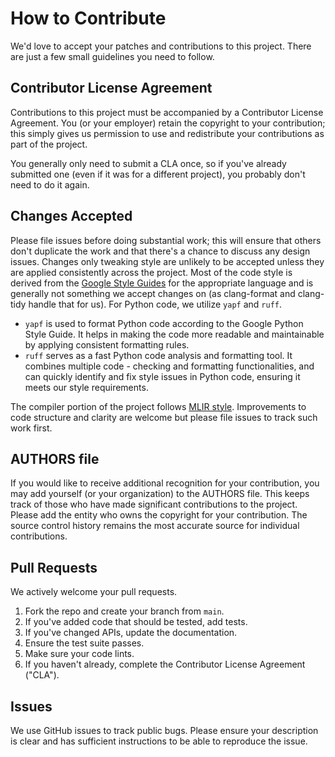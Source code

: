 <!-- #
# Copyright (c) 2025 ByteDance Ltd. and/or its affiliates
#
# Permission is hereby granted, free of charge, to any person obtaining
# a copy of this software and associated documentation files
# (the "Software"), to deal in the Software without restriction,
# including without limitation the rights to use, copy, modify, merge,
# publish, distribute, sublicense, and/or sell copies of the Software,
# and to permit persons to whom the Software is furnished to do so,
# subject to the following conditions:
#
# The above copyright notice and this permission notice shall be
# included in all copies or substantial portions of the Software.
#
# THE SOFTWARE IS PROVIDED "AS IS", WITHOUT WARRANTY OF ANY KIND,
# EXPRESS OR IMPLIED, INCLUDING BUT NOT LIMITED TO THE WARRANTIES OF
# MERCHANTABILITY, FITNESS FOR A PARTICULAR PURPOSE AND NONINFRINGEMENT.
# IN NO EVENT SHALL THE AUTHORS OR COPYRIGHT HOLDERS BE LIABLE FOR ANY
# CLAIM, DAMAGES OR OTHER LIABILITY, WHETHER IN AN ACTION OF CONTRACT,
# TORT OR OTHERWISE, ARISING FROM, OUT OF OR IN CONNECTION WITH THE
# SOFTWARE OR THE USE OR OTHER DEALINGS IN THE SOFTWARE.
# -->

# How to Contribute

We'd love to accept your patches and contributions to this project. There are
just a few small guidelines you need to follow.

## Contributor License Agreement

Contributions to this project must be accompanied by a Contributor License
Agreement. You (or your employer) retain the copyright to your contribution;
this simply gives us permission to use and redistribute your contributions as
part of the project.

You generally only need to submit a CLA once, so if you've already submitted one
(even if it was for a different project), you probably don't need to do it
again.

## Changes Accepted

Please file issues before doing substantial work; this will ensure that others
don't duplicate the work and that there's a chance to discuss any design issues.
Changes only tweaking style are unlikely to be accepted unless they are applied
consistently across the project. 
Most of the code style is derived from the
[Google Style Guides](http://google.github.io/styleguide/) for the appropriate
language and is generally not something we accept changes on (as clang-format
and clang-tidy handle that for us).
For Python code, we utilize `yapf` and `ruff`. 

- `yapf` is used to format Python code according to the Google Python Style Guide. It helps in making the code more readable and maintainable by applying consistent formatting rules.
- `ruff` serves as a fast Python code analysis and formatting tool. It combines multiple code - checking and formatting functionalities, and can quickly identify and fix style issues in Python code, ensuring it meets our style requirements.

The compiler portion of the project follows
[MLIR style](https://mlir.llvm.org/getting_started/DeveloperGuide/#style-guide).
Improvements to code structure and clarity are welcome but please file issues to
track such work first.


## AUTHORS file

If you would like to receive additional recognition for your contribution, you
may add yourself (or your organization) to the AUTHORS file. This keeps track of
those who have made significant contributions to the project. Please add the
entity who owns the copyright for your contribution. The source control history
remains the most accurate source for individual contributions.

##  Pull Requests
We actively welcome your pull requests.

1. Fork the repo and create your branch from `main`.
2. If you've added code that should be tested, add tests.
3. If you've changed APIs, update the documentation.
4. Ensure the test suite passes.
5. Make sure your code lints.
6. If you haven't already, complete the Contributor License Agreement ("CLA").

## Issues

We use GitHub issues to track public bugs. Please ensure your description is
clear and has sufficient instructions to be able to reproduce the issue.


